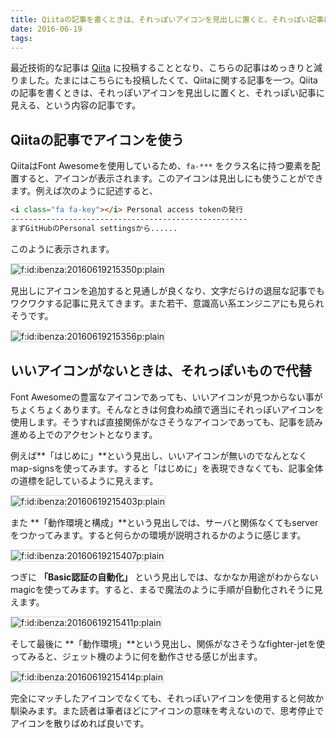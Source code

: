 ```yaml
---
title: Qiitaの記事を書くときは、それっぽいアイコンを見出しに置くと、それっぽい記事に見える
date: 2016-06-19
tags: 
---
```


最近技術的な記事は [Qiita](https://qiita.com/ueokande) に投稿することとなり、こちらの記事はめっきりと減りました。たまにはこちらにも投稿したくて、Qiitaに関する記事を一つ。Qiitaの記事を書くときは、それっぽいアイコンを見出しに置くと、それっぽい記事に見える、という内容の記事です。

## Qiitaの記事でアイコンを使う

QiitaはFont Awesomeを使用しているため、`fa-***` をクラス名に持つ要素を配置すると、アイコンが表示されます。このアイコンは見出しにも使うことができます。例えば次のように記述すると、

```markdown
<i class="fa fa-key"></i> Personal access tokenの発行
-----------------------------------------------------
まずGitHubのPersonal settingsから......
```

このように表示されます。

<span itemscope itemtype="http://schema.org/Photograph"><img style="border:1px solid lightgray" src="//cdn-ak.f.st-hatena.com/images/fotolife/i/ibenza/20160619/20160619215350.png" alt="f:id:ibenza:20160619215350p:plain" title="f:id:ibenza:20160619215350p:plain" class="hatena-fotolife" itemprop="image"></span>

見出しにアイコンを追加すると見通しが良くなり、文字だらけの退屈な記事でもワクワクする記事に見えてきます。また若干、意識高い系エンジニアにも見られそうです。

<span itemscope itemtype="http://schema.org/Photograph"><img style="border:1px solid lightgray" src="//cdn-ak.f.st-hatena.com/images/fotolife/i/ibenza/20160619/20160619215356.png" alt="f:id:ibenza:20160619215356p:plain" title="f:id:ibenza:20160619215356p:plain" class="hatena-fotolife" itemprop="image"></span>

## いいアイコンがないときは、それっぽいもので代替

Font Awesomeの豊富なアイコンであっても、いいアイコンが見つからない事がちょくちょくあります。そんなときは何食わぬ顔で適当にそれっぽいアイコンを使用します。そうすれば直接関係がなさそうなアイコンであっても、記事を読み進める上でのアクセントとなります。

例えば**「はじめに」**という見出し、いいアイコンが無いのでなんとなくmap-signsを使ってみます。すると「はじめに」を表現できなくても、記事全体の道標を記しているように見えます。

<span itemscope itemtype="http://schema.org/Photograph"><img style="border:1px solid lightgray" src="//cdn-ak.f.st-hatena.com/images/fotolife/i/ibenza/20160619/20160619215403.png" alt="f:id:ibenza:20160619215403p:plain" title="f:id:ibenza:20160619215403p:plain" class="hatena-fotolife" itemprop="image"></span>

また **「動作環境と構成」**という見出しでは、サーバと関係なくてもserverをつかってみます。すると何らかの環境が説明されるかのように感じます。

<span itemscope itemtype="http://schema.org/Photograph"><img style="border:1px solid lightgray" src="//cdn-ak.f.st-hatena.com/images/fotolife/i/ibenza/20160619/20160619215407.png" alt="f:id:ibenza:20160619215407p:plain" title="f:id:ibenza:20160619215407p:plain" class="hatena-fotolife" itemprop="image"></span>

つぎに **「Basic認証の自動化」** という見出しでは、なかなか用途がわからないmagicを使ってみます。すると、まるで魔法のように手順が自動化されそうに見えます。

<span itemscope itemtype="http://schema.org/Photograph"><img style="border:1px solid lightgray" src="//cdn-ak.f.st-hatena.com/images/fotolife/i/ibenza/20160619/20160619215411.png" alt="f:id:ibenza:20160619215411p:plain" title="f:id:ibenza:20160619215411p:plain" class="hatena-fotolife" itemprop="image"></span>

そして最後に **「動作環境」**という見出し、関係がなさそうなfighter-jetを使ってみると、ジェット機のように何を動作させる感じが出ます。

<span itemscope itemtype="http://schema.org/Photograph"><img style="border:1px solid lightgray" src="//cdn-ak.f.st-hatena.com/images/fotolife/i/ibenza/20160619/20160619215414.png" alt="f:id:ibenza:20160619215414p:plain" title="f:id:ibenza:20160619215414p:plain" class="hatena-fotolife" itemprop="image"></span>

完全にマッチしたアイコンでなくても、それっぽいアイコンを使用すると何故か馴染みます。また読者は筆者ほどにアイコンの意味を考えないので、思考停止でアイコンを散りばめれば良いです。

